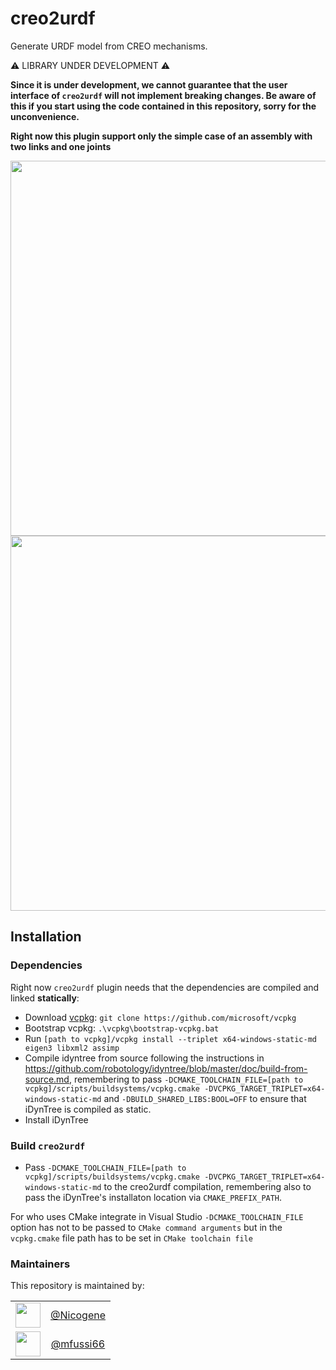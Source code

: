 # creo2urdf
Generate URDF model from CREO mechanisms.


⚠️ LIBRARY UNDER DEVELOPMENT ⚠️

**Since it is under development, we cannot guarantee that the user interface of `creo2urdf` will not implement breaking changes. Be aware of this if you start using the code contained in this repository, sorry for the unconvenience.**


**Right now this plugin support only the simple case of an assembly with two links and one joints**

 <img src="https://github.com/icub-tech-iit/creo2urdf/assets/19152494/19866e6c-8f52-4010-84ef-db458189b753" width=600 align=center >
 <img src="https://github.com/icub-tech-iit/creo2urdf/assets/19152494/968a544f-d991-423f-9b4f-752d0db9dd45" width=600 align=center >

## Installation

### Dependencies
Right now `creo2urdf` plugin needs that the dependencies are compiled and linked **statically**:
- Download [vcpkg](https://github.com/microsoft/vcpkg): `git clone https://github.com/microsoft/vcpkg`
- Bootstrap vcpkg: `.\vcpkg\bootstrap-vcpkg.bat`
- Run `[path to vcpkg]/vcpkg install --triplet x64-windows-static-md eigen3 libxml2 assimp`
- Compile idyntree from source following the instructions in https://github.com/robotology/idyntree/blob/master/doc/build-from-source.md, remembering to pass `-DCMAKE_TOOLCHAIN_FILE=[path to vcpkg]/scripts/buildsystems/vcpkg.cmake -DVCPKG_TARGET_TRIPLET=x64-windows-static-md` and `-DBUILD_SHARED_LIBS:BOOL=OFF` to ensure that iDynTree is compiled as static.
- Install iDynTree

### Build `creo2urdf`

- Pass `-DCMAKE_TOOLCHAIN_FILE=[path to vcpkg]/scripts/buildsystems/vcpkg.cmake -DVCPKG_TARGET_TRIPLET=x64-windows-static-md` to the creo2urdf compilation, remembering also to pass the iDynTree's installaton location via `CMAKE_PREFIX_PATH`.

For who uses CMake integrate in Visual Studio `-DCMAKE_TOOLCHAIN_FILE` option has not to be passed to `CMake command arguments` but in the `vcpkg.cmake` file path has to be set in `CMake toolchain file`


### Maintainers
This repository is maintained by:

| | |
|:---:|:---:|
| [<img src="https://github.com/Nicogene.png" width="40">](https://github.com/Nicogene) | [@Nicogene](https://github.com/Nicogene) |
| [<img src="https://github.com/mfussi66.png" width="40">](https://github.com/mfussi66) | [@mfussi66](https://github.com/mfussi66) |
